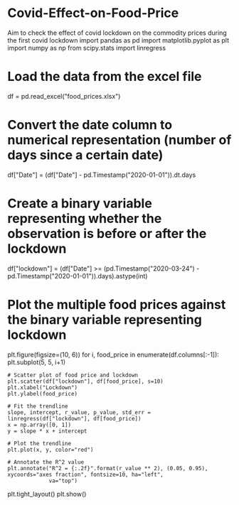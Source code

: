 # Covid-Effect-on-Food-Price
Aim to check the effect of covid lockdown on the commodity prices during the first covid lockdown
import pandas as pd
import matplotlib.pyplot as plt
import numpy as np
from scipy.stats import linregress

# Load the data from the excel file
df = pd.read_excel("food_prices.xlsx")

# Convert the date column to numerical representation (number of days since a certain date)
df["Date"] = (df["Date"] - pd.Timestamp("2020-01-01")).dt.days

# Create a binary variable representing whether the observation is before or after the lockdown
df["lockdown"] = (df["Date"] >= (pd.Timestamp("2020-03-24") - pd.Timestamp("2020-01-01")).days).astype(int)

# Plot the multiple food prices against the binary variable representing lockdown
plt.figure(figsize=(10, 6))
for i, food_price in enumerate(df.columns[:-1]):
    plt.subplot(5, 5, i+1)

    # Scatter plot of food price and lockdown
    plt.scatter(df["lockdown"], df[food_price], s=10)
    plt.xlabel("Lockdown")
    plt.ylabel(food_price)

    # Fit the trendline
    slope, intercept, r_value, p_value, std_err = linregress(df["lockdown"], df[food_price])
    x = np.array([0, 1])
    y = slope * x + intercept

    # Plot the trendline
    plt.plot(x, y, color="red")

    # Annotate the R^2 value
    plt.annotate("R^2 = {:.2f}".format(r_value ** 2), (0.05, 0.95), xycoords="axes fraction", fontsize=10, ha="left",
                 va="top")

plt.tight_layout()
plt.show()
